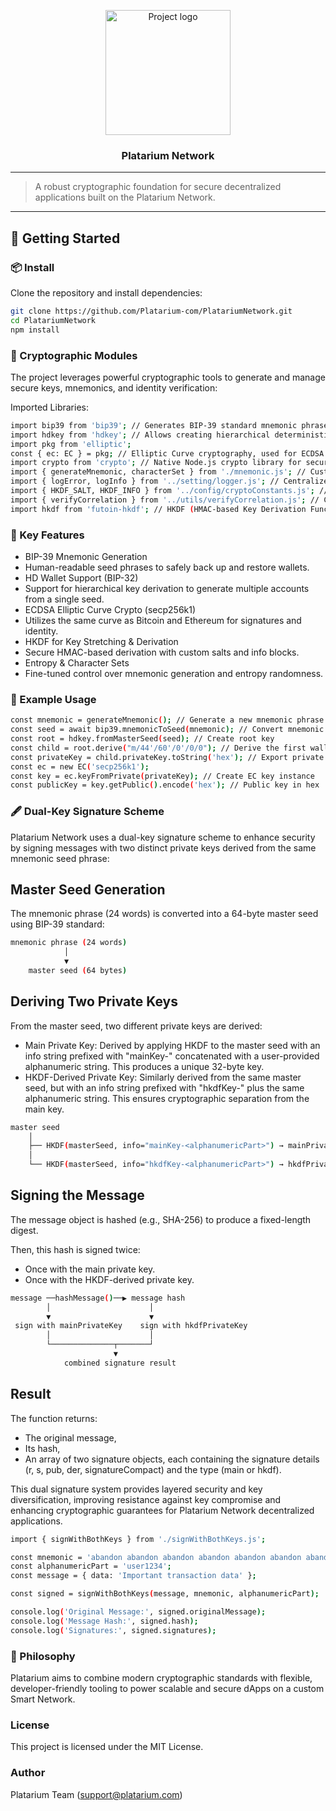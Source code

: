 <p align="center">
  <a href="https://prevedere.platarium.com" rel="noopener">
    <img width="200px" height="200px" src="https://platarium.com/assets/prevedere/assets/images/icon/plp.png" alt="Project logo">
  </a>
</p>

<h3 align="center">Platarium Network</h3>

---

> A robust cryptographic foundation for secure decentralized applications built on the Platarium Network.

---

## 🏁 Getting Started <a name="getting_started"></a>

### 📦 Install

Clone the repository and install dependencies:

```bash
git clone https://github.com/Platarium-com/PlatariumNetwork.git
cd PlatariumNetwork
npm install
```

### 🔐 Cryptographic Modules

The project leverages powerful cryptographic tools to generate and manage secure keys, mnemonics, and identity verification:

Imported Libraries:
```bash
import bip39 from 'bip39'; // Generates BIP-39 standard mnemonic phrases (e.g., 12/24 seed words)
import hdkey from 'hdkey'; // Allows creating hierarchical deterministic wallets (BIP-32)
import pkg from 'elliptic';
const { ec: EC } = pkg; // Elliptic Curve cryptography, used for ECDSA and key derivation
import crypto from 'crypto'; // Native Node.js crypto library for secure hashing and key manipulation
import { generateMnemonic, characterSet } from './mnemonic.js'; // Custom mnemonic generator & charset
import { logError, logInfo } from '../setting/logger.js'; // Centralized logging utilities
import { HKDF_SALT, HKDF_INFO } from '../config/cryptoConstants.js'; // Constants for HKDF operations
import { verifyCorrelation } from '../utils/verifyCorrelation.js'; // Custom verification logic
import hkdf from 'futoin-hkdf'; // HKDF (HMAC-based Key Derivation Function) implementation
```

### 🧠 Key Features
* BIP-39 Mnemonic Generation
* Human-readable seed phrases to safely back up and restore wallets.
* HD Wallet Support (BIP-32)
* Support for hierarchical key derivation to generate multiple accounts from a single seed.
* ECDSA Elliptic Curve Crypto (secp256k1)
* Utilizes the same curve as Bitcoin and Ethereum for signatures and identity.
* HKDF for Key Stretching & Derivation
* Secure HMAC-based derivation with custom salts and info blocks.
* Entropy & Character Sets
* Fine-tuned control over mnemonic generation and entropy randomness.

### 🔧 Example Usage
```bash
const mnemonic = generateMnemonic(); // Generate a new mnemonic phrase
const seed = await bip39.mnemonicToSeed(mnemonic); // Convert mnemonic to seed
const root = hdkey.fromMasterSeed(seed); // Create root key
const child = root.derive("m/44'/60'/0'/0/0"); // Derive the first wallet
const privateKey = child.privateKey.toString('hex'); // Export private key
const ec = new EC('secp256k1');
const key = ec.keyFromPrivate(privateKey); // Create EC key instance
const publicKey = key.getPublic().encode('hex'); // Public key in hex
```

### 🖋 Dual-Key Signature Scheme
Platarium Network uses a dual-key signature scheme to enhance security by signing messages with two distinct private keys derived from the same mnemonic seed phrase:

## Master Seed Generation
The mnemonic phrase (24 words) is converted into a 64-byte master seed using BIP-39 standard:
```bash
mnemonic phrase (24 words)
            │
            ▼
    master seed (64 bytes)
```

## Deriving Two Private Keys
From the master seed, two different private keys are derived:

* Main Private Key:
Derived by applying HKDF to the master seed with an info string prefixed with "mainKey-" concatenated with a user-provided alphanumeric string. This produces a unique 32-byte key.
* HKDF-Derived Private Key:
Similarly derived from the same master seed, but with an info string prefixed with "hkdfKey-" plus the same alphanumeric string. This ensures cryptographic separation from the main key.
```bash
master seed
    │
    ├── HKDF(masterSeed, info="mainKey-<alphanumericPart>") → mainPrivateKey (32 bytes)
    │
    └── HKDF(masterSeed, info="hkdfKey-<alphanumericPart>") → hkdfPrivateKey (32 bytes)
```
## Signing the Message
The message object is hashed (e.g., SHA-256) to produce a fixed-length digest.

Then, this hash is signed twice:

* Once with the main private key.
* Once with the HKDF-derived private key.
```bash
message ──hashMessage()──▶ message hash
        │                      │
        ▼                      ▼
 sign with mainPrivateKey    sign with hkdfPrivateKey
        │                      │
        └──────────────┬───────┘
                       ▼
            combined signature result
```
## Result
The function returns:

* The original message,
* Its hash,
* An array of two signature objects, each containing the signature details (r, s, pub, der, signatureCompact) and the type (main or hkdf).

This dual signature system provides layered security and key diversification, improving resistance against key compromise and enhancing cryptographic guarantees for Platarium Network decentralized applications.
```bash
import { signWithBothKeys } from './signWithBothKeys.js';

const mnemonic = 'abandon abandon abandon abandon abandon abandon abandon abandon abandon abandon abandon about';
const alphanumericPart = 'user1234';
const message = { data: 'Important transaction data' };

const signed = signWithBothKeys(message, mnemonic, alphanumericPart);

console.log('Original Message:', signed.originalMessage);
console.log('Message Hash:', signed.hash);
console.log('Signatures:', signed.signatures);
```
### 🧬 Philosophy

Platarium aims to combine modern cryptographic standards with flexible, developer-friendly tooling to power scalable and secure dApps on a custom Smart Network.

### License
This project is licensed under the MIT License.

### Author
Platarium Team (support@platarium.com)